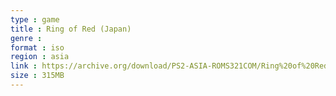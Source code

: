 ```yaml
---
type : game
title : Ring of Red (Japan)
genre : 
format : iso
region : asia
link : https://archive.org/download/PS2-ASIA-ROMS321COM/Ring%20of%20Red%20%28Japan%29.7z
size : 315MB
---
```

